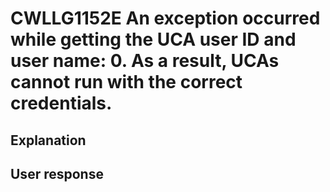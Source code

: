 # CWLLG1152E An exception occurred while getting the UCA user ID and user name: 0. As a result, UCAs cannot run with the correct credentials.

## Explanation

## User response